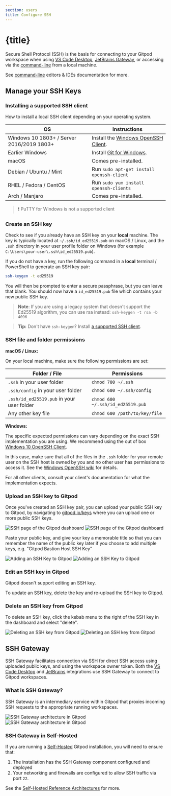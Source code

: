 ```yaml
---
section: users
title: Configure SSH
---
```


<script context="module">
  export const prerender = true;
</script>

# {title}

Secure Shell Protocol (SSH) is the basis for connecting to your Gitpod workspace when using [VS Code Desktop](/docs/ides-and-editors/vscode), [JetBrains Gateway](/docs/ides-and-editors/jetbrains-gateway), or accessing via the [command-line](/docs/ides-and-editors/command-line) from a local machine.

See [command-line](/docs/ides-and-editors/command-line) editors & IDEs documentation for more.

## Manage your SSH Keys

### Installing a supported SSH client

How to install a local SSH client depending on your operating system.

| OS                                        | Instructions                                                                                                                     |
| ----------------------------------------- | -------------------------------------------------------------------------------------------------------------------------------- |
| Windows 10 1803+ / Server 2016/2019 1803+ | Install the [Windows OpenSSH Client](https://docs.microsoft.com/windows-server/administration/openssh/openssh_install_firstuse). |
| Earlier Windows                           | Install [Git for Windows](https://git-scm.com/download/win).                                                                     |
| macOS                                     | Comes pre-installed.                                                                                                             |
| Debian / Ubuntu / Mint                    | Run `sudo apt-get install openssh-client`                                                                                        |
| RHEL / Fedora / CentOS                    | Run `sudo yum install openssh-clients`                                                                                           |
| Arch / Manjaro                            | Comes pre-installed.                                                                                                             |

> ❗️ PuTTY for Windows is not a supported client

### Create an SSH key

Check to see if you already have an SSH key on your **local** machine. The key is typically located at `~/.ssh/id_ed25519.pub` on macOS / Linux, and the `.ssh` directory in your user profile folder on Windows (for example `C:\Users\your-user\.ssh\id_ed25519.pub`).

If you do not have a key, run the following command in a **local** terminal / PowerShell to generate an SSH key pair:

```bash
ssh-keygen -t ed25519
```

You will then be prompted to enter a secure passphrase, but you can leave that blank. You should now have a `id_ed25519.pub` file which contains your new public SSH key.

> **Note**: If you are using a legacy system that doesn't support the Ed25519 algorithm, you can use rsa instead: `ssh-keygen -t rsa -b 4096`

> **Tip:** Don't have `ssh-keygen`? Install [a supported SSH client](#installing-a-supported-ssh-client).

### SSH file and folder permissions

**macOS / Linux:**

On your local machine, make sure the following permissions are set:

| Folder / File                             | Permissions                       |
| ----------------------------------------- | --------------------------------- |
| `.ssh` in your user folder                | `chmod 700 ~/.ssh`                |
| `.ssh/config` in your user folder         | `chmod 600 ~/.ssh/config`         |
| `.ssh/id_ed25519.pub` in your user folder | `chmod 600 ~/.ssh/id_ed25519.pub` |
| Any other key file                        | `chmod 600 /path/to/key/file`     |

**Windows:**

The specific expected permissions can vary depending on the exact SSH implementation you are using. We recommend using the out of box [Windows 10 OpenSSH Client](https://docs.microsoft.com/windows-server/administration/openssh/openssh_overview).

In this case, make sure that all of the files in the `.ssh` folder for your remote user on the SSH host is owned by you and no other user has permissions to access it. See the [Windows OpenSSH wiki](https://github.com/PowerShell/Win32-OpenSSH/wiki/Security-protection-of-various-files-in-Win32-OpenSSH) for details.

For all other clients, consult your client's documentation for what the implementation expects.

### Upload an SSH key to Gitpod

Once you've created an SSH key pair, you can upload your public SSH key to Gitpod, by navigating to [gitpod.io/keys](https://gitpod.io/keys) where you can upload one or more public SSH keys.

![SSH page of the Gitpod dashboard](/images/docs/ssh-key-upload-dark-theme.png)
![SSH page of the Gitpod dashboard](/images/docs/ssh-key-upload-light-theme.png)

Paste your public key, and give your key a memorable title so that you can remember the name of the public key later if you choose to add multiple keys, e.g. "Gitpod Bastion Host SSH Key"

![Adding an SSH Key to Gitpod](/images/docs/new-ssh-key-light-theme.png)
![Adding an SSH Key to Gitpod](/images/docs/new-ssh-key-dark-theme.png)

### Edit an SSH key in Gitpod

Gitpod doesn't support editing an SSH key.

To update an SSH key, delete the key and re-upload the SSH key to Gitpod.

### Delete an SSH key from Gitpod

To delete an SSH key, click the kebab menu to the right of the SSH key in the dashboard and select "delete".

![Deleting an SSH key from Gitpod](/images/docs/delete-ssh-key-light-theme.png)
![Deleting an SSH key from Gitpod](/images/docs/delete-ssh-key-dark-theme.png)

## SSH Gateway

SSH Gateway facilitates connection via SSH for direct SSH access using uploaded public keys, and using the workspace owner token. Both the [VS Code Desktop](/docs/ides-and-editors/vscode) and [JetBrains](/docs/ides-and-editors/jetbrains-gateway) integrations use SSH Gateway to connect to Gitpod workspaces.

### What is SSH Gateway?

SSH Gateway is an intermediary service within Gitpod that proxies incoming SSH requests to the appropriate running workspaces.

![SSH Gateway architecture in Gitpod](/images/ssh-gateway/ssh-gateway-dark-theme.png)
![SSH Gateway architecture in Gitpod](/images/ssh-gateway/ssh-gateway-light-theme.png)

### SSH Gateway in Self-Hosted

If you are running a [Self-Hosted](https://www.gitpod.io/self-hosted) Gitpod installation, you will need to ensure that:

1. The installation has the SSH Gateway component configured and deployed
2. Your networking and firewalls are configured to allow SSH traffic via port `22`.

See the [Self-Hosted Reference Architectures](/docs/self-hosted/latest/reference-architecture) for more.
